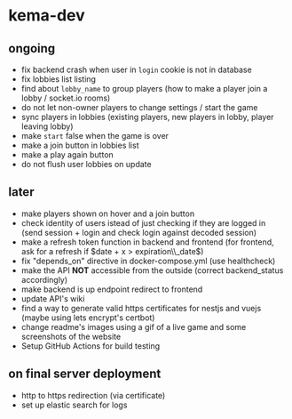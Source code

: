 # kema-dev

## ongoing

* fix backend crash when user in `login` cookie is not in database
* fix lobbies list listing
* find about `lobby_name` to group players (how to make a player join a lobby / socket.io rooms)
* do not let non-owner players to change settings / start the game
* sync players in lobbies (existing players, new players in lobby, player leaving lobby)
* make `start` false when the game is over
* make a join button in lobbies list
* make a play again button
* do not flush user lobbies on update

## later

* make players shown on hover and a join button
* check identity of users istead of just checking if they are logged in (send session + login and check login against decoded session)
* make a refresh token function in backend and frontend (for frontend, ask for a refresh if $date + x > expiration\\_date$)
* fix "depends_on" directive in docker-compose.yml (use healthcheck)
* make the API **NOT** accessible from the outside (correct backend_status accordingly)
* make backend is up endpoint redirect to frontend
* update API's wiki
* find a way to generate valid https certificates for nestjs and vuejs (maybe using lets encrypt's certbot)
* change readme's images using a gif of a live game and some screenshots of the website
* Setup GitHub Actions for build testing

## on final server deployment

* http to https redirection (via certificate)
* set up elastic search for logs
